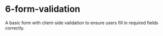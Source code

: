# 6-form-validation
A basic form with client-side validation to ensure users fill in required fields correctly.
